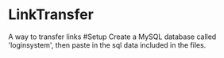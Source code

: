 # LinkTransfer
A way to transfer links
#Setup
Create a MySQL database called 'loginsystem', then paste in the sql data included in the files.
